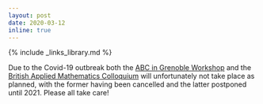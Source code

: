 ```yaml
---
layout: post
date: 2020-03-12
inline: true
---
```

{% include _links_library.md %}

Due to the Covid-19 outbreak both the [ABC in Grenoble Workshop](https://sites.google.com/view/abc-in-grenoble/) and the [British Applied Mathematics Colloquium](https://sites.google.com/site/bmcbamc2020/home) will unfortunately not take place as planned, with the former having been cancelled and the latter postponed until 2021. Please all take care!